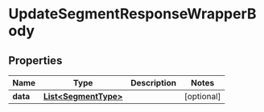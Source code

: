 

# UpdateSegmentResponseWrapperBody


## Properties

Name | Type | Description | Notes
------------ | ------------- | ------------- | -------------
**data** | [**List&lt;SegmentType&gt;**](SegmentType.md) |  |  [optional]



